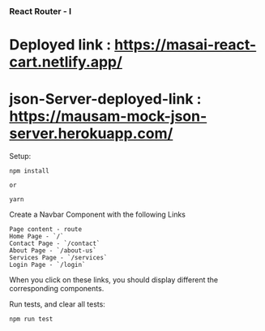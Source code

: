 ### React Router - I
# Deployed link : https://masai-react-cart.netlify.app/

# json-Server-deployed-link : https://mausam-mock-json-server.herokuapp.com/
Setup:

```
npm install

or 

yarn
```

Create a Navbar Component with the following Links

    Page content - route
    Home Page - `/` 
    Contact Page - `/contact` 
    About Page - `/about-us` 
    Services Page - `/services` 
    Login Page - `/login` 

When you click on these links, you should display different the corresponding components.

Run tests, and clear all tests:

```
npm run test
```